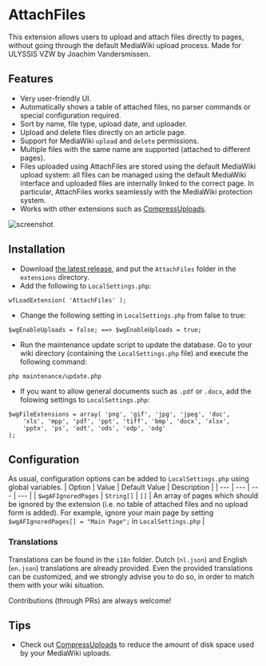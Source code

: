 # AttachFiles
This extension allows users to upload and attach files directly to pages, without going through the default MediaWiki upload process. Made for ULYSSIS VZW by Joachim Vandersmissen.

## Features
* Very user-friendly UI.
* Automatically shows a table of attached files, no parser commands or special configuration required.
* Sort by name, file type, upload date, and uploader.
* Upload and delete files directly on an article page.
* Support for MediaWiki `upload` and `delete` permissions.
* Multiple files with the same name are supported (attached to different pages).
* Files uploaded using AttachFiles are stored using the default MediaWiki upload system: all files can be managed using the default MediaWiki interface and uploaded files are internally linked to the correct page. In particular, AttachFiles works seamlessly with the MediaWiki protection system.
* Works with other extensions such as [CompressUploads](https://github.com/ULYSSIS-KUL/CompressUploads).

![screenshot](screenshot.png)

## Installation
* Download [the latest release](https://github.com/ULYSSIS-KUL/AttachFiles/releases/latest/download/AttachFiles.zip), and put the `AttachFiles` folder in the `extensions` directory.
* Add the following to `LocalSettings.php`:
```
wfLoadExtension( 'AttachFiles' );
```
* Change the following setting in `LocalSettings.php` from false to true:
```
$wgEnableUploads = false; ==> $wgEnableUploads = true;
```
* Run the maintenance update script to update the database. Go to your wiki directory (containing the `LocalSettings.php` file) and execute the following command:
```
php maintenance/update.php
```
* If you want to allow general documents such as `.pdf` or `.docx`, add the folowing settings to `LocalSettings.php`:
```
$wgFileExtensions = array( 'png', 'gif', 'jpg', 'jpeg', 'doc',
    'xls', 'mpp', 'pdf', 'ppt', 'tiff', 'bmp', 'docx', 'xlsx',
    'pptx', 'ps', 'odt', 'ods', 'odp', 'odg'
);
```

## Configuration
As usual, configuration options can be added to `LocalSettings.php` using global variables.
| Option | Value | Default Value | Description |
| --- | --- | --- | --- |
| `$wgAFIgnoredPages` | `String[]` | `[]` | An array of pages which should be ignored by the extension (i.e. no table of attached files and no upload form is added). For example, ignore your main page by setting `$wgAFIgnoredPages[] = "Main Page";` in `LocalSettings.php` |

### Translations
Translations can be found in the `i18n` folder. Dutch (`nl.json`) and English (`en.json`) translations are already provided. Even the provided translations can be customized, and we strongly advise you to do so, in order to match them with your wiki situation.

Contributions (through PRs) are always welcome!

## Tips
* Check out [CompressUploads](https://github.com/ULYSSIS-KUL/CompressUploads) to reduce the amount of disk space used by your MediaWiki uploads.
